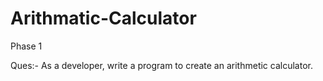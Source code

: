 # Arithmatic-Calculator

Phase 1

Ques:- As a developer, write a program to create an arithmetic calculator.
